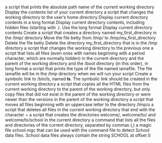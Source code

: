  a script that prints the absolute path name of the current working directory
 Display the contents list of your current directory
 a script that changes the working directory to the user’s home directory
 Display current directory contents in a long format
 Display current directory contents, including hidden files (starting with .). Use the long format
 Display current directory contents
 Create a script that creates a directory named my_first_directory in the /tmp/ directory
 Move the file betty from /tmp/ to /tmp/my_first_directory
 Delete the file betty
 Delete the directory my_first_directory that is in the /tmp directory
  a script that changes the working directory to the previous one
   a script that lists all files (even ones with names beginning with a period character, which are normally hidden) in the current directory and the parent of the working directory and the /boot directory (in this order), in long format
  a script that prints the type of the file named iamafile. The file iamafile will be in the /tmp directory when we will run your script
  Create a symbolic link to /bin/ls, named __ls__. The symbolic link should be created in the current working directory
  a script that copies all the HTML files from the current working directory to the parent of the working directory, but only copy files that did not exist in the parent of the working directory or were newer than the versions in the parent of the working directory
  a script that moves all files beginning with an uppercase letter to the directory /tmp/u
 a script that deletes all files in the current working directory that end with the character ~
  a script that creates the directories welcome/, welcome/to/ and welcome/to/school in the current directory
  a command that lists all the files and directories of the current directory, separated by commas (,)
   a magic file school.mgc that can be used with the command file to detect School data files. School data files always contain the string SCHOOL at offset 0
